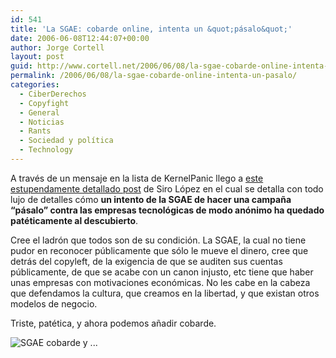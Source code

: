```yaml
---
id: 541
title: 'La SGAE: cobarde online, intenta un &quot;pásalo&quot;'
date: 2006-06-08T12:44:07+00:00
author: Jorge Cortell
layout: post
guid: http://www.cortell.net/2006/06/08/la-sgae-cobarde-online-intenta-un-pasalo/
permalink: /2006/06/08/la-sgae-cobarde-online-intenta-un-pasalo/
categories:
  - CiberDerechos
  - Copyfight
  - General
  - Noticias
  - Rants
  - Sociedad y polí­tica
  - Technology
---
```

A través de un mensaje en la lista de KernelPanic llego a <a title="Post de Siro Lopez" target="_blank" href="http://blogs.periodistadigital.com/sirolopez.php/2006/06/05/la_sgae_envia_un_e_mail_ocultando_su_ide">este estupendamente detallado post</a> de Siro López en el cual se detalla con todo lujo de detalles cómo **un intento de la SGAE de hacer una campaña &#8220;pásalo&#8221; contra las empresas tecnológicas de modo anónimo ha quedado patéticamente al descubierto**.

Cree el ladrón que todos son de su condición. La SGAE, la cual no tiene pudor en reconocer públicamente que sólo le mueve el dinero, cree que detrás del copyleft, de la exigencia de que se auditen sus cuentas públicamente, de que se acabe con un canon injusto, etc tiene que haber unas empresas con motivaciones económicas. No les cabe en la cabeza que defendamos la cultura, que creamos en la libertad, y que existan otros modelos de negocio.

Triste, patética, y ahora podemos añadir cobarde.

![SGAE cobarde y ...](http://static.flickr.com/31/91333477_0cc8d59057_o.jpg "SGAE cobarde y ...")